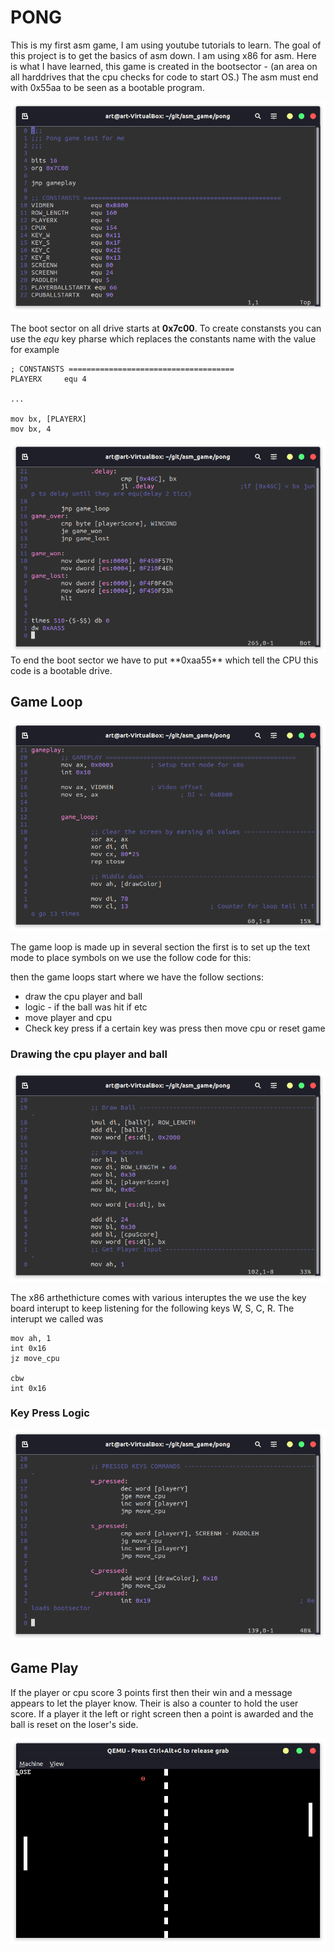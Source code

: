 # PONG

This is my first asm game, I am using youtube tutorials to learn. The goal of this project is to get the basics of asm down. I am using x86 for asm. Here is what I have learned, this game is created in the bootsector - (an area on all harddrives that the cpu checks for code to start OS.) The asm must end with 0x55aa to be seen as a bootable program. 

<img src = "./assets/start_boot_sector.png"/>

The boot sector on all drive starts at **0x7c00**. To create constansts you can use the *equ* key pharse which replaces the constants name with the value for example 

```
; CONSTANSTS =====================================
PLAYERX     equ 4
 
...

mov bx, [PLAYERX] 
mov bx, 4
```

<img src = "./assets/end.png"/>
To end the boot sector we have to put **0xaa55** which tell the CPU this code is a bootable drive. 

## Game Loop 

<img src = "./assets/video.png"/>

The game loop is made up in several section the first is to set up the text mode to place symbols on we use the follow code for this:


then the game loops start where we have the follow sections:

* draw the cpu player and ball
* logic - if the ball was hit if etc
* move player and cpu 
* Check key press if a certain key was press then move cpu or reset game

### Drawing the cpu player and ball
<img src = "./assets/drawing.png">

The x86 arthethicture comes with various interuptes the we use the key board interupt to keep listening for the following keys W, S, C, R. The interupt we called was 

```
mov ah, 1
int 0x16
jz move_cpu

cbw 
int 0x16

```

### Key Press Logic
<img src = "./assets/keypress.png">

## Game Play

If the player or cpu score 3 points first then their win and a message appears to let the player know. Their is also a counter to hold the user score. If a player it the left or right screen then a point is awarded and the ball is reset on the loser's side.

<img src = "./assets/lose_game.png">



